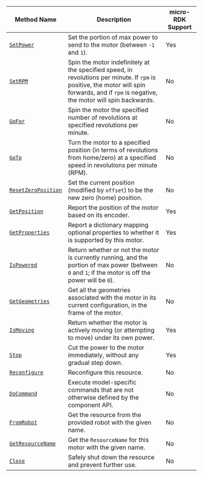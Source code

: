 <!-- prettier-ignore -->
| Method Name | Description | micro-RDK Support |
| ----------- | ----------- | ----------------- |
| [`SetPower`](/components/motor/#setpower) | Set the portion of max power to send to the motor (between `-1` and `1`). | Yes |
| [`SetRPM`](/components/motor/#setrpm) | Spin the motor indefinitely at the specified speed, in revolutions per minute. If `rpm` is positive, the motor will spin forwards, and if `rpm` is negative, the motor will spin backwards. | No |
| [`GoFor`](/components/motor/#gofor) | Spin the motor the specified number of revolutions at specified revolutions per minute. | No |
| [`GoTo`](/components/motor/#goto) | Turn the motor to a specified position (in terms of revolutions from home/zero) at a specified speed in revolutions per minute (RPM). | No |
| [`ResetZeroPosition`](/components/motor/#resetzeroposition) | Set the current position (modified by `offset`) to be the new zero (home) position. | No |
| [`GetPosition`](/components/motor/#getposition) | Report the position of the motor based on its encoder. | Yes |
| [`GetProperties`](/components/motor/#getproperties) | Report a dictionary mapping optional properties to whether it is supported by this motor. | Yes |
| [`IsPowered`](/components/motor/#ispowered) | Return whether or not the motor is currently running, and the portion of max power (between `0` and `1`; if the motor is off the power will be `0`). | No |
| [`GetGeometries`](/components/motor/#getgeometries) | Get all the geometries associated with the motor in its current configuration, in the frame of the motor. | No |
| [`IsMoving`](/components/motor/#ismoving) | Return whether the motor is actively moving (or attempting to move) under its own power. | Yes |
| [`Stop`](/components/motor/#stop) | Cut the power to the motor immediately, without any gradual step down. | Yes |
| [`Reconfigure`](/components/motor/#reconfigure) | Reconfigure this resource. | No |
| [`DoCommand`](/components/motor/#docommand) | Execute model-specific commands that are not otherwise defined by the component API. | No |
| [`FromRobot`](/components/motor/#fromrobot) | Get the resource from the provided robot with the given name. | No |
| [`GetResourceName`](/components/motor/#getresourcename) | Get the `ResourceName` for this motor with the given name. | No |
| [`Close`](/components/motor/#close) | Safely shut down the resource and prevent further use. | No |
